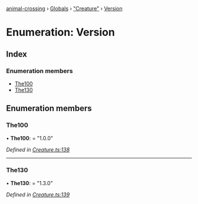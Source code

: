 [animal-crossing](../README.md) › [Globals](../globals.md) › ["Creature"](../modules/_creature_.md) › [Version](_creature_.version.md)

# Enumeration: Version

## Index

### Enumeration members

* [The100](_creature_.version.md#the100)
* [The130](_creature_.version.md#the130)

## Enumeration members

###  The100

• **The100**: = "1.0.0"

*Defined in [Creature.ts:138](https://github.com/Norviah/animal-crossing/blob/caec6ad/module/types/Creature.ts#L138)*

___

###  The130

• **The130**: = "1.3.0"

*Defined in [Creature.ts:139](https://github.com/Norviah/animal-crossing/blob/caec6ad/module/types/Creature.ts#L139)*
